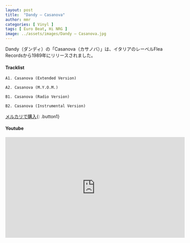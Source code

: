 ```yaml
---
layout: post
title:  "Dandy – Casanova"
author: mmr
categories: [ Vinyl ]
tags: [ Euro Beat, Hi NRG ]
image: ../assets/images/Dandy – Casanova.jpg
---
```


Dandy（ダンディ）の「Casanova（カサノバ）」は、イタリアのレーベルFlea Recordsから1989年にリリースされました。

#### Tracklist
```md
A1. Casanova (Extended Version)

A2. Casanova (M.Y.O.M.)

B1. Casanova (Radio Version)

B2. Casanova (Instrumental Version)
```

[メルカリで購入](https://jp.mercari.com/item/m70187574707?afid=6142608987){: .button1}

#### Youtube
<iframe width="560" height="315" src="https://www.youtube.com/embed/mS3CSLMRm6M?si=9O9bqBX11rx7TFwJ" title="YouTube video player" frameborder="0" allow="accelerometer; autoplay; clipboard-write; encrypted-media; gyroscope; picture-in-picture; web-share" referrerpolicy="strict-origin-when-cross-origin" allowfullscreen></iframe>